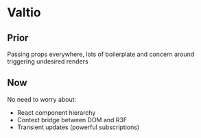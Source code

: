 # Valtio

## Prior

Passing props everywhere, lots of boilerplate and concern around triggering undesired renders

## Now

No need to worry about:

- React component hierarchy
- Context bridge between DOM and R3F
- Transient updates (powerful subscriptions)
